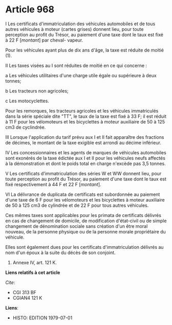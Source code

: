 # Article 968

I  Les certificats d'immatriculation des véhicules automobiles et de tous autres véhicules à moteur (cartes grises) donnent
lieu, pour toute perception au profit du Trésor, au paiement d'une taxe dont le taux est fixé à 22 F [*montant*] par cheval-
vapeur.

Pour les véhicules ayant plus de dix ans d'âge, la taxe est réduite de moitié (1).

II  Les taxes visées au I sont réduites de moitié en ce qui concerne :

a  Les véhicules utilitaires d'une charge utile égale ou supérieure à deux tonnes;

b  Les tracteurs non agricoles;

c  Les motocyclettes.

Pour les remorques, les tracteurs agricoles et les véhicules immatriculés dans la série spéciale dite "TT", le taux de la
taxe est fixé à 33 F; il est réduit à 11 F pour les vélomoteurs et les bicyclettes à moteur auxiliaire de 50 à 125 cm3 de
cyclindrée.

III  Lorsque l'application du tarif prévu aux I et II fait apparaître des fractions de décimes, le montant de la taxe
exigible est arrondi au décime inférieur.

IV  Les concessionnaires et les agents de marques de véhicules automobiles sont exonérés de la taxe édictée aux I et II pour
les véhicules neufs affectés à la démonstration et dont le poids total en charge n'excède pas 3,5 tonnes.

V  Les certificats d'immatriculation des séries W et WW donnent lieu, pour toute perception au profit du Trésor, au paiement
d'une taxe dont le taux est fixé respectivement à 44 F et 22 F [*montant*].

VI  La délivrance de duplicata de certificats est subordonnée au paiement d'une taxe de 6 F pour les vélomoteurs et les
bicyclettes à moteur auxiliaire de 50 à 125 cm3 de cylindrée et de 22 F pour tous autres véhicules.

Ces mêmes taxes sont applicables pour les primata de certificats délivrés en cas de changement de domicile, de modification
d'état-civil ou de simple changement de dénomination sociale sans création d'un être moral nouveau, de la personne physique
ou de la personne morale propriétaire du véhicule.

Elles sont également dues pour les certificats d'immatriculation délivrés au nom d'un époux à la suite du décès de son
conjoint.

1)  Annexe IV, art. 121 K.

**Liens relatifs à cet article**

_Cite_:

  - CGI 313 BF
  - CGIAN4 121 K

**Liens**:

  - HISTO: EDITION 1979-07-01
